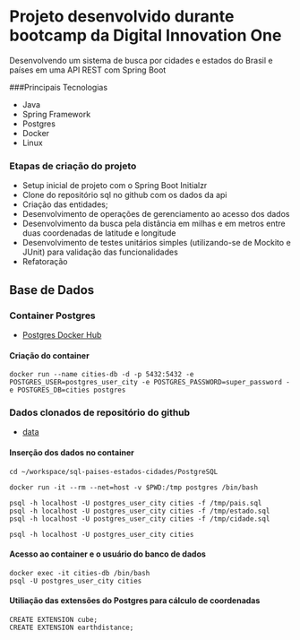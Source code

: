 # Projeto desenvolvido durante bootcamp da Digital Innovation One
Desenvolvendo um sistema de busca por cidades e estados do Brasil e países em uma API REST com Spring Boot

###Principais Tecnologias
* Java
* Spring Framework
* Postgres
* Docker
* Linux

### Etapas de criação do projeto

* Setup inicial de projeto com o Spring Boot Initialzr
* Clone do repositório sql no github com os dados da api
* Criação das entidades;
* Desenvolvimento de operações de gerenciamento ao acesso dos dados
* Desenvolvimento da busca pela distância em milhas e em metros entre duas coordenadas de latitude e longitude
* Desenvolvimento de testes unitários simples (utilizando-se de Mockito e JUnit) para validação das funcionalidades
* Refatoração

## Base de Dados

### Container Postgres

* [Postgres Docker Hub](https://hub.docker.com/_/postgres)
#### Criação do container
```shell script
docker run --name cities-db -d -p 5432:5432 -e POSTGRES_USER=postgres_user_city -e POSTGRES_PASSWORD=super_password -e POSTGRES_DB=cities postgres
```

### Dados clonados de repositório do github

* [data](https://github.com/chinnonsantos/sql-paises-estados-cidades/tree/master/PostgreSQL)

#### Inserção dos dados no container
```shell script
cd ~/workspace/sql-paises-estados-cidades/PostgreSQL

docker run -it --rm --net=host -v $PWD:/tmp postgres /bin/bash

psql -h localhost -U postgres_user_city cities -f /tmp/pais.sql
psql -h localhost -U postgres_user_city cities -f /tmp/estado.sql
psql -h localhost -U postgres_user_city cities -f /tmp/cidade.sql

psql -h localhost -U postgres_user_city cities
```
#### Acesso ao container e o usuário do banco de dados
```shell script
docker exec -it cities-db /bin/bash
psql -U postgres_user_city cities
```
#### Utiliação das extensões do Postgres para cálculo de coordenadas
```shell script
CREATE EXTENSION cube; 
CREATE EXTENSION earthdistance;
```
